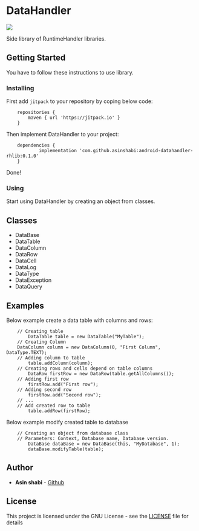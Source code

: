 # DataHandler
[![](https://jitpack.io/v/asinshabi/android-datahandler-rhlib.svg)](https://jitpack.io/#asinshabi/android-datahandler-rhlib)

Side library of RuntimeHandler libraries.

## Getting Started
You have to follow these instructions to use library.
### Installing
First add ```jitpack``` to your repository by coping below code:
```
	repositories {
		maven { url 'https://jitpack.io' }
	}
```
Then implement DataHandler to your project:
```
	dependencies {
	        implementation 'com.github.asinshabi:android-datahandler-rhlib:0.1.0'
	}
```
Done!

### Using
Start using DataHandler by creating an object from classes.

## Classes
* DataBase
* DataTable
* DataColumn
* DataRow
* DataCell
* DataLog
* DataType
* DataException
* DataQuery

## Examples
Below example create a data table with columns and rows:
```
	// Creating table
        DataTable table = new DataTable("MyTable");
	// Creating Column
	DataColumn column = new DataColumn(0, "First Column", DataType.TEXT);
	// Adding column to table
        table.addColumn(column);
	// Creating rows and cells depend on table columns
        DataRow firstRow = new DataRow(table.getAllColumns());
	// Adding first row
        firstRow.add("First row");
	// Adding second row
        firstRow.add("Second row");
	// ...
	// Add created row to table
        table.addRow(firstRow);
```
Below example modify created table to database
```
	// Creating an object from database class
	// Parameters: Context, Database name, Database version.
        DataBase dataBase = new DataBase(this, "MyDatabase", 1);
        dataBase.modifyTable(table);
```

## Author

* **Asin shabi** - [Github](https://github.com/asinshabi)

## License

This project is licensed under the GNU License - see the [LICENSE](LICENSE) file for details
